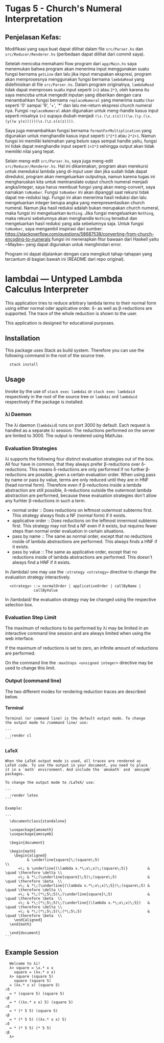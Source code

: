 
# Tugas 5 - Church's Numeral Interpretation

## Penjelasan Kefas:
  Modifikasi yang saya buat dapat dilihat dalam file `src/Parser.hs` dan 
  `src/Reducer/Renderer.hs` (perbedaan dapat dilihat dari commit saya).
  
  Setelah mencoba memahami flow program dari `app/Main.hs` saya menemukan
  bahwa program akan menerima input menggunakan suatu fungsi bernama `getLine`
  dan lalu jika input merupakan ekspresi, program akan memprosesnya 
  menggunakan fungsi bernama `lambdaRead` yang didefinisikan di file 
  `src/Parser.hs`. Dalam program originalnya, `lambdaRead` tidak dapat
  memproses suatu input seperti `1+2` atau `2*3`, oleh karena itu saya
  mencoba untuk mengedit inputan yang diberikan dengan cara menambahkan fungsi
  bernama `replaceNumeral` yang menerima suatu `Char` seperti '0' sampai '9',
  '+', '*' dan lalu me-return ekspresi church numeral nya. Fungsi `replaceNumeral`
  akan digunakan untuk meng-handle kasus input seperti misalnya `1+2` supaya diubah
  menjadi `(\s.(\z.s(z)))(\w.(\y.(\x.(y((w y)x)))))(\s.(\z.s(s(z))))`.
  
  Saya juga menambahkan fungsi bernama `formatForMultiplication` yang digunakan
  untuk menghandle kasus input seperti `1*2*3` atau `2*2+1`. Namun fungsi ini
  memiliki kelemahan yang belum saya sempat handle yaitu, fungsi ini tidak dapat
  menghandle input seperti `1+2*3` sehingga output akan tidak memiliki nilai yang
  tepat.
  
  Selain meng-edit `src/Parser.hs`, saya juga meng-edit `src/Reducer/Renderer.hs`.
  Hal ini dikarenakan, program akan merekursi untuk mereduksi lambda yang di-input
  user dan jika sudah tidak dapat direduksi, program akan mengeluarkan outputnya,
  namun karena tugas ini mengharuskan kita untuk mentranslate output church numeral
  menjadi angka/integer, saya harus membuat fungsi yang akan meng-convert,
  saya namakan `toNumber`. Fungsi `toNumber` ini akan dipanggil saat rekursi 
  tidak dapat me-reduksi lagi. Fungsi ini akan menerima hasil reduksi dan lalu
  mengeluarkan integer berupa angka yang merepresentasikan church numeral.
  Namun jika hasil reduksi adalah bukan merupakan church numeral, 
  maka fungsi ini mengeluarkan `Nothing`. Jika fungsi mengeluarkan `Nothing`,
  maka rekursi sebelumnya akan menghandle `Nothing` tersebut dan 
  mengeluarkan hasil reduksi yang ada sebelumnya saja.
  Untuk fungsi `toNumber`, saya mengambil inspirasi dari sumber: 
  https://stackoverflow.com/questions/58687538/converting-from-church-encoding-to-numerals
  fungsi ini menerapkan fitur bawaan dari Haskell yaitu ~Maybe~ yang dapat digunakan untuk 
  menghindari error.
  
  Program ini dapat dijalankan dengan cara mengikuti tahap-tahapan yang
  tercantum di bagian bawah ini (README dari repo original).


# lambdai — Untyped Lambda Calculus Interpreter

This application tries to reduce arbitrary lambda terms to their
normal form using either normal oder applicative order. δ- as well as
β-reductions are supported. The trace of the whole reduction is shown
to the user.

This application is designed for educational purposes.

## Installation
  This package uses Stack as build system. Therefore you can use the
  following command in the root of the source tree.

  ```
    stack install
  ```

## Usage
  Invoke by the use of `stack exec lambdai` or `stack exec lambdaid`
  respectively in the root of the source tree or `lambdai` ord
  `lambdaid` respectively if the package is installed.

### λi Daemon
   The λi daemon (`lambdaid`) runs on port 3000 by default. Each
   request is handled as a separate λi session. The reductions
   performed on the server are limited to 3000. The output is rendered
   using MathJax.

### Evaluation Strategies
   λi supports the following four distinct evaluation strategies out
   of the box. All four have in common, that they always prefer
   β-reductions over δ-reductions. This means δ-reductions are only
   performed if no further β-reductions are possible, given a certain
   evaluation order. When using pass by name or pass by value, terms
   are only reduced until they are in HNF (head normal
   form). Therefore even if β-reductions inside a lambda abstraction
   are still possible, δ-reductions outside the outermost lambda
   abstraction are performed, because these evaluation strategies
   don't allow any furhter β-reductions in such a term.

   - normal order :: Does reductions on leftmost outermost subterms
        first. This strategy always finds a NF (normal form) if it
        exists.
   - applicative order :: Does reductions on the leftmost innermost
        subterms first. This strategy may not find a NF even if it
        exists, but requires fewer steps than normal order evaluation
        in certain situations.
   - pass by name :: The same as normal order, except that no
        reductions inside of lambda abstractions are performed. This
        always finds a HNF if it exists.
   - pass by value :: The same as applicative order, except that no
        reductions inside of lambda abstractions are performed. This
        doesn't always find a HNF if it exists.

   In /lambdai/ one may use the `:strategy <strategy>` directive to
   change the evaluation strategy interactively.

   ```
     <strategy> ::= normalOrder | applicativeOrder | callByName |
      		    callByValue
  ```
   
   In /lambdaid/ the evaluation strategy may be changed using the
   respective selection box.

### Evaluation Step Limit
   The maximum of reductions to be performed by λi may be limited in
   an interactive command line session and are always limited when
   using the web interface.

   If the maximum of reductions is set to zero, an infinite amount of
   reductions are performed.

   On the command line the `:maxSteps <unsigned integer>` directive
   may be used to change this limit.

### Output (command line)
   The two different modes for rendering reduction traces are
   described below.

#### Terminal
    Terminal (or command line) is the default output mode. To change
    the output mode to /command line/ use:

    ```
      :render cl
    ```

#### LaTeX
    When the LaTeX output mode is used, all traces are rendered as
    LaTeX code. To use the output in your document, you need to place
    it in a `math` environment. And include the `amsmath` and `amssymb`
    packages.

    To change the output mode to /LaTeX/ use:

    ```
      :render latex
    ```

    Example:

    ```
      \documentclass{standalone}

      \usepackage{amsmath}
      \usepackage{amssymb}

      \begin{document}

      \begin{math}
        \begin{aligned}
              & \underline{square}\;(square\;5)                                                \\
          =\; & \underline{(\lambda x.*\;x\;x)\;(square\;5)}         & \quad \therefore \delta \\
          =\; & *\;(\underline{square}\;5)\;(square\;5)              & \quad \therefore \beta  \\
          =\; & *\;(\underline{(\lambda x.*\;x\;x)\;5})\;(square\;5) & \quad \therefore \delta \\
          =\; & *\;(*\;5\;5)\;(\underline{square}\;5)                & \quad \therefore \beta  \\
          =\; & *\;(*\;5\;5)\;(\underline{(\lambda x.*\;x\;x)\;5})   & \quad \therefore \delta \\
          =\; & *\;(*\;5\;5)\;(*\;5\;5)                              & \quad \therefore \beta  \\
        \end{aligned}
      \end{math}

      \end{document}
    ```

## Example Session

  ```
    Welcome to λi!
    λ> square = \x.* x x
      square = (λx.* x x)
    λ> square (square 5)
      square (square 5)
    = (λx.* x x) (square 5)                                                       ∴δ
    = * (square 5) (square 5)                                                     ∴β
    = * ((λx.* x x) 5) (square 5)                                                 ∴δ
    = * (* 5 5) (square 5)                                                        ∴β
    = * (* 5 5) ((λx.* x x) 5)                                                    ∴δ
    = * (* 5 5) (* 5 5)                                                           ∴β
    λ> 
  ```

